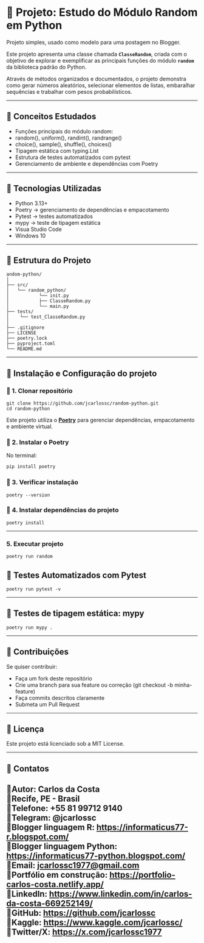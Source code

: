 # 📌 Projeto: Estudo do Módulo Random em Python 
 Projeto simples, usado como modelo para uma postagem no Blogger.

Este projeto apresenta uma classe chamada **`ClasseRandom`**, criada com o objetivo de explorar e exemplificar as principais funções do módulo **`random`** da biblioteca padrão do Python.

Através de métodos organizados e documentados, o projeto demonstra como gerar números aleatórios, selecionar elementos de listas, embaralhar sequências e trabalhar com pesos probabilísticos.

---

## 📌 Conceitos Estudados

- Funções principais do módulo random:
- random(), uniform(), randint(), randrange()
- choice(), sample(), shuffle(), choices()
- Tipagem estática com typing.List
- Estrutura de testes automatizados com pytest
- Gerenciamento de ambiente e dependências com Poetry

---

## 📌 Tecnologias Utilizadas

- Python 3.13+
- Poetry → gerenciamento de dependências e empacotamento
- Pytest → testes automatizados
- mypy → teste de tipagem estática
- Visua Studio Code
- Windows 10

---

## 📌 Estrutura do Projeto

```
andom-python/
│
├── src/
│   └── random_python/
│           └── init.py
│           ├── ClasseRandom.py
│           └── main.py
├── tests/
│    └── test_ClasseRandom.py 
│
├── .gitignore
├── LICENSE
├── poetry.lock
├── pyproject.toml
└── README.md 
```
---

## 📌 Instalação e Configuração do projeto

### 📌 1. Clonar repositório

```
git clone https://github.com/jcarlossc/random-python.git
cd random-python
```

Este projeto utiliza o [**Poetry**](https://python-poetry.org/) para gerenciar dependências, empacotamento e ambiente virtual.

### 📌 2. Instalar o Poetry

No terminal:

```bash
pip install poetry

```

### 📌 3. Verificar instalação

```
poetry --version

```

### 📌 4. Instalar dependências do projeto

```
poetry install
```

---

### 5. Executar projeto

```
poetry run random
```

## 📌 Testes Automatizados com Pytest

```
poetry run pytest -v
```

---

## 📌 Testes de tipagem estática: mypy

```
poetry run mypy .
```

---

## 📌 Contribuições
Se quiser contribuir:

- Faça um fork deste repositório
- Crie uma branch para sua feature ou correção (git checkout -b minha-feature)
- Faça commits descritos claramente
- Submeta um Pull Request

---

## 📌 Licença
Este projeto está licenciado sob a MIT License.

---

## 📌 Contatos
📌Autor: Carlos da Costa<br>
📌Recife, PE - Brasil<br>
📌Telefone: +55 81 99712 9140<br>
📌Telegram: @jcarlossc<br>
📌Blogger linguagem R: https://informaticus77-r.blogspot.com/<br>
📌Blogger linguagem Python: https://informaticus77-python.blogspot.com/<br>
📌Email: jcarlossc1977@gmail.com<br>
📌Portfólio em construção: https://portfolio-carlos-costa.netlify.app/<br>
📌LinkedIn: https://www.linkedin.com/in/carlos-da-costa-669252149/<br>
📌GitHub: https://github.com/jcarlossc<br>
📌Kaggle: https://www.kaggle.com/jcarlossc/<br>
📌Twitter/X: https://x.com/jcarlossc1977
---
